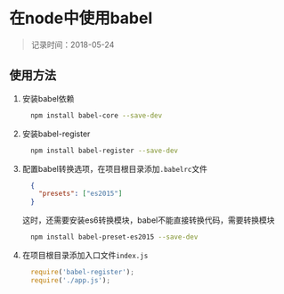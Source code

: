 # 在node中使用babel
> 记录时间：2018-05-24

## 使用方法
1. 安装babel依赖    
    ```bash
      npm install babel-core --save-dev
    ```
2. 安装babel-register
    ```bash
      npm install babel-register --save-dev
    ```
3. 配置babel转换选项，在项目根目录添加`.babelrc`文件
    ```json
      {
        "presets": ["es2015"]
      }
    ```
    这时，还需要安装es6转换模块，babel不能直接转换代码，需要转换模块
    ```bash
      npm install babel-preset-es2015 --save-dev
    ```
4. 在项目根目录添加入口文件`index.js`
    ```js
      require('babel-register');
      require('./app.js');
    ```
